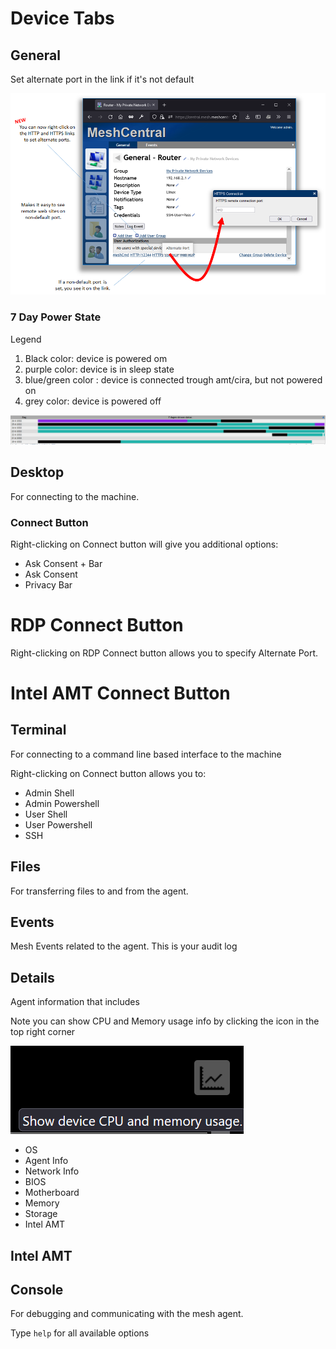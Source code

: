 # Device Tabs

## General



Set alternate port in the link if it's not default

![](images/general_alternateports.png)

### 7 Day Power State

Legend

1. Black color: device is powered om
2. purple color: device is in sleep state
3. blue/green color : device is connected trough amt/cira, but not powered on
4. grey color: device is powered off

![](images/7daypowerstate.png)

## Desktop

For connecting to the machine.

### Connect Button

Right-clicking on Connect button will give you additional options:

* Ask Consent + Bar
* Ask Consent
* Privacy Bar

# RDP Connect Button

Right-clicking on RDP Connect button allows you to specify Alternate Port.

# Intel AMT Connect Button

## Terminal

For connecting to a command line based interface to the machine

Right-clicking on Connect button allows you to:

* Admin Shell
* Admin Powershell
* User Shell
* User Powershell
* SSH

## Files

For transferring files to and from the agent.

## Events

Mesh Events related to the agent. This is your audit log

## Details

Agent information that includes

Note you can show CPU and Memory usage info by clicking the icon in the top right corner

![](images/details_cpuram.png)

* OS
* Agent Info
* Network Info
* BIOS
* Motherboard
* Memory
* Storage
* Intel AMT

## Intel AMT

## Console

For debugging and communicating with the mesh agent. 

Type `help` for all available options
